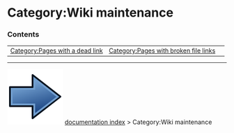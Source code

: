 # Category:Wiki maintenance


### Contents

|     |     |     |
| --- | --- | --- |
| [Category:Pages with a dead link](Category_Pages_with_a_dead_link.md) | [Category:Pages with broken file links](Category_Pages_with_broken_file_links.md) |



---
![](images/Button_right.svg) [documentation index](../README.md) > Category:Wiki maintenance
